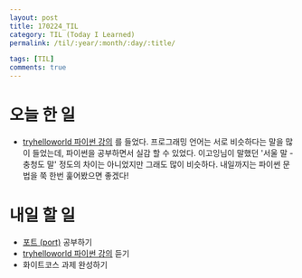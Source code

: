 ```yaml
---
layout: post
title: 170224_TIL
category: TIL (Today I Learned)
permalink: /til/:year/:month/:day/:title/

tags: [TIL]
comments: true
---
```

# 오늘 한 일
- [tryhelloworld 파이썬 강의](http://tryhelloworld.co.kr/courses/%ED%8C%8C%EC%9D%B4%EC%8D%AC-%EC%9E%85%EB%AC%B8) 를 들었다. 프로그래밍 언어는 서로 비슷하다는 말을 많이 들었는데, 파이썬을 공부하면서 실감 할 수 있었다. 이고잉님이 말했던 '서울 말 - 충청도 말' 정도의 차이는 아니었지만 그래도 많이 비슷하다. 내일까지는 파이썬 문법을 쭉 한번 훑어봤으면 좋겠다!

# 내일 할 일
- [포트 (port)](https://opentutorials.org/course/2598/14470) 공부하기
- [tryhelloworld 파이썬 강의](http://tryhelloworld.co.kr/courses/%ED%8C%8C%EC%9D%B4%EC%8D%AC-%EC%9E%85%EB%AC%B8) 듣기
- 화이트코스 과제 완성하기
